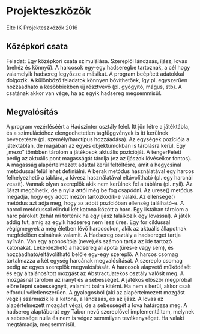 # Projekteszközök
Elte IK Projekteszközök 2016


## Középkori csata 
 Feladat: Egy középkori csata szimulálása. Szereplői lándzsás, íjász, lovas (nehéz és könnyű). A harcosok egy-egy hadseregbe tartoznak, a cél hogy valamelyik hadsereg legyőzze a másikat. 
A program beépített adatokkal dolgozik. A különböző feladatok könnyen bővíthetőek, így pl. egyszerűen hozzáadható a későbbiekben új résztvevő (pl. gyógyító, mágus, stb). A csatának akkor van vége, ha az egyik hadsereg megsemmisül.

## Megvalósítás 
 
A program vezérléséért a Hadszinter osztály felel. Itt jön létre a játéktábla, és a szimulációhoz elengedhetetlen tagfüggvények is itt kerülnek bevezetésre (pl. személy/harctípus hozzáadása). 
Az egységek pozíciója a játéktáblán, de magában az egyes objektumokban is tárolásra kerül. Egy „mezo” tömbben tárolom a játékosok aktuális pozícióját. A tengerFelett pedig az aktuális pont magasságát tárolja (ez az íjászok lövéseikor fontos). A magasság alapértelmezett adattal kerül feltöltésre, amit a hegycsinal metódussal felül lehet definiálni. 
A berak metódus használatával egy harcos felhelyezhető a táblára, a kivesz használatával eltávolítható (pl. egy harcnál veszít). Vannak olyan szereplők akik nem kerülnek fel a táblára (pl. nyíl). Az íjászt megölhetik, de a nyila attól még be fog csapódni. 
Az urese() metódus megadja, hogy egy adott mezőn tartózkodik-e valaki. Az ellensege() metódus azt adja meg, hogy az adott pozícióban ellenség található-e. 
A harcol metódussal elindul két katona között a harc. Egy listában tárolom a harc párokat (tehát mi történik ha egy íjász találkozik egy lovassal). 
A játék addig fut, amíg az egyik hadsereg nem lesz üres. Egy for ciklussal végigmegyek a még életben lévő harcosokon, akik az aktuális állapotnak megfelelően csinálnak valamit. 
A Hadsereg osztály a hadsereget tartja nyílván. Van egy azonosítója (neve),és számon tartja az ide tartozó katonákat. Lekérdezhető a hadsereg állapota (üres-e vagy sem), és hozzáadható/eltávolítható belőle egy-egy szereplő. 
A harcos csomag tartalmazza a két egység harcának megvalósítását. A szereplo csomag pedig az egyes szereplők megvalósítását. A harcosok alapvető működését és egy általánosított mozgást az AbstractJatekos osztály valósít meg. A mozgásnál tárolom az irányt és a sebességet. A játékos először megpróbál előre lépni sebességnyit, valamint balra kitérni. Ha nem sikerül, akkor csak elfordul véletlenszerűen. 
A gyalogosból (aki az alapértelmezett mozgást végzi) származik le a katona, a lándzsás, és az íjász. A lovas az alapértelmezett mozgást végzi, de a sebességét a lova határozza meg. A hadsereg 
alaptáborát egy Tabor nevű szereplővel implementáltam, melynek a sebessége nulla és nem is végez semmilyen tevékenységet. Ha valaki megtámadja, megsemmisül. 
 